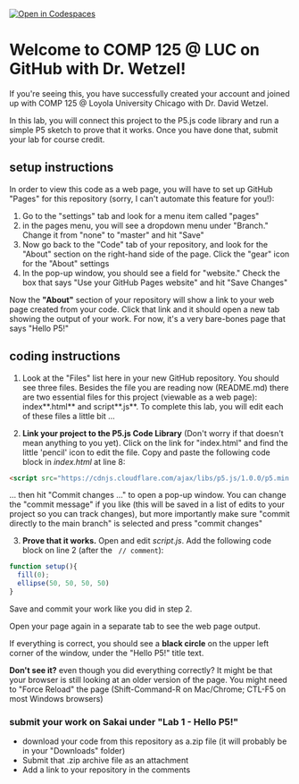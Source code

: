 [![Open in Codespaces](https://classroom.github.com/assets/launch-codespace-2972f46106e565e64193e422d61a12cf1da4916b45550586e14ef0a7c637dd04.svg)](https://classroom.github.com/open-in-codespaces?assignment_repo_id=17623008)
# Welcome to COMP 125 @ LUC on GitHub with Dr. Wetzel!
If you're seeing this, you have successfully created your account and joined up with COMP 125 @ Loyola University Chicago with Dr. David Wetzel.

In this lab, you will connect this project to the P5.js code library and run a simple P5 sketch to prove that it works. Once you have done that, submit your lab for course credit.
## setup instructions
In order to view this code as a web page, you will have to set up GitHub "Pages" for this repository (sorry, I can't automate this feature for you!):
1. Go to the "settings" tab and look for a menu item called "pages"
2. in the pages menu, you will see a dropdown menu under "Branch." Change it from "none" to "master" and hit "Save"
3. Now go back to the "Code" tab of your repository, and look for the "About" section on the right-hand side of the page. Click the "gear" icon for the "About" settings
4. In the pop-up window, you should see a field for "website." Check the box that says "Use your GitHub Pages website" and hit "Save Changes"

Now the **"About"** section of your repository will show a link to your web page created from your code. Click that link and it should open a new tab showing the output of your work. For now, it's a very bare-bones page that says "Hello P5!"

## coding instructions

1) Look at the "Files" list here in your new GitHub repository. You should see three files. Besides the file you are reading now (README.md) there are two essential files for this project (viewable as a web page): index**.html** and script**.js**. To complete this lab, you will edit each of these files a little bit ...

2) **Link your project to the P5.js Code Library** (Don't worry if that doesn't mean anything to you yet). Click on the link for "index.html" and find the little 'pencil' icon to edit the file. Copy and paste the following code block in _index.html_ at line 8:

  ``` html
  <script src="https://cdnjs.cloudflare.com/ajax/libs/p5.js/1.0.0/p5.min.js"></script>
  ```
  ... then hit "Commit changes ..." to open a pop-up window. You can change the "commit message" if you like (this will be saved in a list of edits to your project so you can track changes), but more importantly make sure "commit directly to the main branch" is selected and press "commit changes"

3) **Prove that it works.** Open and edit _script.js_. Add the following code block on line 2 (after the ``` // comment```):

  ```javascript
  function setup(){
    fill(0);
    ellipse(50, 50, 50, 50)
  }
  ```
Save and commit your work like you did in step 2.

Open your page again in a separate tab to see the web page output.

If everything is correct, you should see a **black circle** on the upper left corner of the window, under the "Hello P5!" title text.

**Don't see it?** even though you did everything correctly? It might be that your browser is still looking at an older version of the page. You might need to "Force Reload" the page (Shift-Command-R on Mac/Chrome; CTL-F5 on most Windows browsers) 

### submit your work on Sakai under "Lab 1 - Hello P5!"
- download your code from this repository as a.zip file (it will probably be in your "Downloads" folder)
- Submit that .zip archive file as an attachment
- Add a link to your repository in the comments
